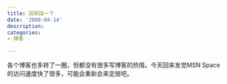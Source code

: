 ```yaml
---
title: 回来踩一下
date: '2008-04-14'
description:
categories:
- 博客

---
```

各个博客也多转了一圈，但都没有很多写博客的热情。今天回来发觉MSN Space的访问速度快了很多，可能会重新会来定居吧。
